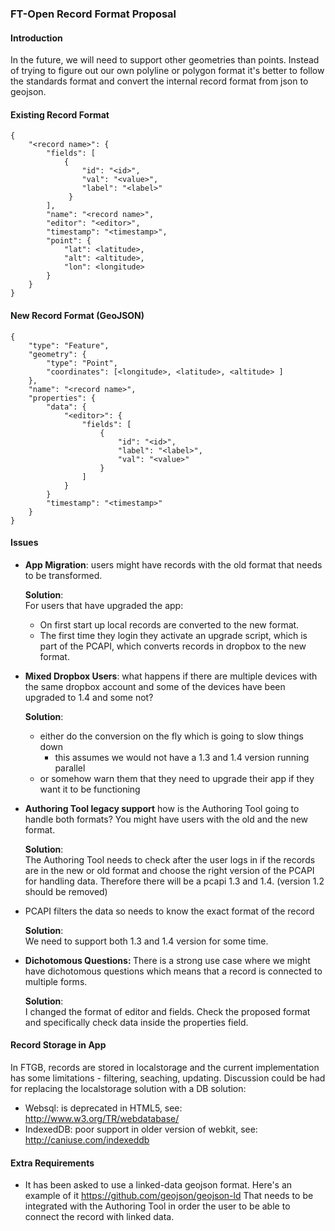 ### FT-Open Record Format Proposal

#### Introduction

In the future, we will need to support other geometries than points. Instead of trying to figure out our own polyline or polygon format it's better to follow the standards format and convert the internal record format from json to geojson.

#### Existing Record Format

```
{
    "<record name>": {
        "fields": [
            {
                "id": "<id>",
                "val": "<value>",
                "label": "<label>"
             }
        ],
        "name": "<record name>",
        "editor": "<editor>",
        "timestamp": "<timestamp>",
        "point": {
            "lat": <latitude>,
            "alt": <altitude>,
            "lon": <longitude>
        }
    }
}
```

#### New Record Format (GeoJSON)

```
{
    "type": "Feature", 
    "geometry": { 
        "type": "Point", 
        "coordinates": [<longitude>, <latitude>, <altitude> ] 
    }, 
    "name": "<record name>", 
    "properties": { 
        "data": {
            "<editor>": {
                "fields": [
                    {
                        "id": "<id>",
                        "label": "<label>",
                        "val": "<value>"
                    }
                ]
            }
        }
        "timestamp": "<timestamp>" 
    }
}
```

#### Issues

* <strong>App Migration</strong>: users might have records with the old format that needs to be transformed.

    <strong>Solution</strong>:<br/>
    For users that have upgraded the app:
    * On first start up local records are converted to the new format.
    * The first time they login they activate an upgrade script, which is part of the PCAPI, which converts records in dropbox to the new format.

* <strong>Mixed Dropbox Users</strong>: what happens if there are multiple devices with the same dropbox account and some of the devices have been upgraded to 1.4 and some not?
 
    <strong>Solution</strong>:<br/>
    - either do the conversion on the fly which is going to slow things down
        * this assumes we would not have a 1.3 and 1.4 version running parallel
    - or somehow warn them that they need to upgrade their app if they want it to be functioning

* <strong>Authoring Tool legacy support</strong> how is the Authoring Tool going to handle both formats? You might have users with the old and the new format.

    <strong>Solution</strong>:<br/>
    The Authoring Tool needs to check after the user logs in if the records are in the new or old format and choose the right version of the PCAPI for handling data. Therefore there will be a pcapi 1.3 and 1.4. (version 1.2 should be removed)

* PCAPI filters the data so needs to know the exact format of the record
    
    <strong>Solution</strong>:<br/>
    We need to support both 1.3 and 1.4 version for some time.

* <strong>Dichotomous Questions: </strong> There is a strong use case where we might have dichotomous questions which means that a record is connected to multiple forms.
 
    <strong>Solution</strong>:<br/>
    I changed the format of editor and fields. Check the proposed format and specifically check data inside the properties field.

#### Record Storage in App

In FTGB, records are stored in localstorage and the current implementation has some limitations - filtering, seaching, updating. Discussion could be had for replacing the localstorage solution with a DB solution:

* Websql: is deprecated in HTML5, see: http://www.w3.org/TR/webdatabase/
* IndexedDB: poor support in older version of webkit, see: http://caniuse.com/indexeddb

#### Extra Requirements

* It has been asked to use a linked-data geojson format. Here's an example of it
  https://github.com/geojson/geojson-ld
  That needs to be integrated with the Authoring Tool in order the user to be able
  to connect the record with linked data.
